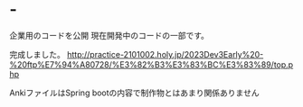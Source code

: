 # -
企業用のコードを公開
現在開発中のコードの一部です。

完成しました。
http://practice-2101002.holy.jp/2023Dev3Early%20-%20ftp%E7%94%A80728/%E3%82%B3%E3%83%BC%E3%83%89/top.php

AnkiファイルはSpring bootの内容で制作物とはあまり関係ありません
